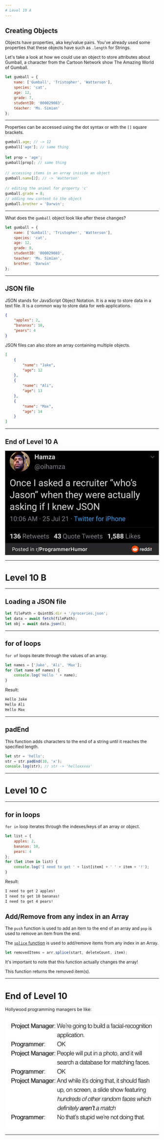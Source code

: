 ```yaml
---
# Level 10 A
---
```


## Creating Objects

Objects have properties, aka key/value pairs. You've already used some properties that these objects have such as `.length` for Strings.

Let's take a look at how we could use an object to store attributes about Gumball, a character from the Cartoon Network show The Amazing World of Gumball.

```js
let gumball = {
	name: ['Gumball', 'Tristopher', 'Watterson'],
	species: 'cat',
	age: 12,
	grade: 7,
	studentID: '000029083',
	teacher: 'Ms. Simian'
};
```

---

Properties can be accessed using the dot syntax or with the `[]` square brackets.

```js
gumball.age; // -> 12
gumball['age']; // same thing

let prop = 'age';
gumball[prop]; // same thing

// accessing items in an array iniside an object
gumball.name[2]; // -> 'Watterson'

// editing the animal for property 'c'
gumball.grade = 8;
// adding new content to the object
gumball.brother = 'Darwin';
```

---

What does the `gumball` object look like after these changes?

```js
let gumball = {
	name: ['Gumball', 'Tristopher', 'Watterson'],
	species: 'cat',
	age: 12,
	grade: 8,
	studentID: '000029083',
	teacher: 'Ms. Simian',
	brother: 'Darwin'
};
```

---

## JSON file

JSON stands for JavaScript Object Notation. It is a way to store data in a text file. It is a common way to store data for web applications.

```json
{
	"apples": 2,
	"bananas": 10,
	"pears": 4
}
```

JSON files can also store an array containing multiple objects.

```json
[
	{
		"name": "Jake",
		"age": 12
	},
	{
		"name": "Ali",
		"age": 13
	},
	{
		"name": "Max",
		"age": 14
	}
]
```

---

## End of Level 10 A

![](../src/memes/10_0.jpeg)

---

# Level 10 B

---

## Loading a JSON file

```js
let filePath = QuintOS.dir + '/groceries.json';
let data = await fetch(filePath);
let obj = await data.json();
```

---

## for of loops

`for of` loops iterate through the values of an array.

```js
let names = ['Jake', 'Ali', 'Max'];
for (let name of names) {
	console.log('Hello ' + name);
}
```

Result:

```txt
Hello Jake
Hello Ali
Hello Max
```

---

## padEnd

This function adds characters to the end of a string until it reaches the specified length.

```js
let str = 'hello';
str = str.padEnd(10, 'x');
console.log(str); // str -> 'helloxxxxx'
```

---

# Level 10 C

---

## for in loops

`for in` loop iterates through the indexes/keys of an array or object.

```js
let list = {
	apples: 2,
	bananas: 10,
	pears: 4
};
for (let item in list) {
	console.log('I need to get ' + list[item] + ' ' + item + '!');
}
```

Result:

```txt
I need to get 2 apples!
I need to get 10 bananas!
I need to get 4 pears!
```

## Add/Remove from any index in an Array

The `push` function is used to add an item to the end of an array and `pop` is used to remove an item from the end.

The [`splice` function](https://developer.mozilla.org/en-US/docs/Web/JavaScript/Reference/Global_Objects/Array/splice) is used to add/remove items from any index in an Array.

```js
let removedItems = arr.splice(start, deleteCount, item);
```

It's important to note that this function actually changes the array!

This function returns the removed item(s).

---

# End of Level 10

Hollywood programming managers be like:

![](../src/memes/10_1.jpeg)

---
